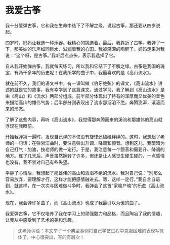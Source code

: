 # 我爱古筝 #

我十分爱弹古筝，它和我在生命中结下了不解之缘。说起古筝，那还要从四岁说起。

四岁时，妈妈让我选一种乐器。我精心的挑选着，最后，我靠近了古筝。我弹了一下，那美妙的乐声如同泉水，滋润着我的心田。我被深深的陶醉了。妈妈走来对我说：“这个呀，是古筝。”我听后点点头，表示我选择了它。

自从我开始弹古筝，我就每天练习，所以我和它结下了不解之缘。古筝是我国的瑰宝，有两千多年的历史呢！在我所学的曲子中，我最喜欢的是《高山流水》。

就在前不久，我们的语文书中，有一课叫做《伯牙绝弦》的课文，《高山流水》讲述的就是它的故事，我有幸学到了这篇课文。通过学习，我了解到《高山流水》是由《高山》和《流水》两部分组成。前半部分体现出了特有的浑厚而又优美的音色来描绘高山的雄伟气势；后半部分则表现出了流水那滔滔不绝，奔腾澎湃，滚滚而来的形态。

了解了这些内容，再听《高山流水》，我觉得那奔腾而来的溪流和那雄伟的高山就浮现在我眼前。

开始我弹第一遍时，发现自己弹的不仅没有旋律还磕磕绊绊的。这时，我想起了老师的一句话：在弹浙江曲时，要注意弹出升调、降调和颤音。想到这儿，我暗暗为自己打气：加油，按老师的做一定行。于是，我注意每一个颤音和需要升、降调的地方。练了几天后，声音虽然婉转了许多，但还是让人感觉生硬生硬的，一点感情也没有，我不禁对自己有些失望。

平静了心情后，我想起了那雄伟的高山和滔滔不绝的流水。我对自己说：“别那么容易放弃，要理解才行，这样才能把感情融进去。嗯，这样一定行。”我自言自语到，就这样，在一次次与困难做斗争时，我弹会了这首“家喻户晓”的乐曲《高山流水》。

现在，我会弹许多曲子，而《高山流水》也成了我最引以为傲的曲子。

我爱弹古筝，它不仅培养了我在学习上的顽强毅力和品格，而且陶冶了我的情趣，让我从中感受到了艺术的美和乐趣。

> 沈老师评语：本文举了一个典型事例将自己学艺过程中克服困难的表现写具体了，中心很突出，写的有层次！